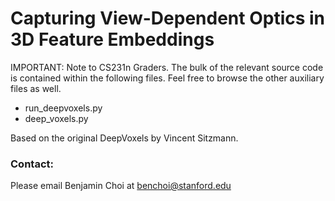 # Capturing View-Dependent Optics in 3D Feature Embeddings

IMPORTANT: Note to CS231n Graders. The bulk of the relevant source code is contained within the following files. Feel free to browse the other auxiliary files as well.

- run_deepvoxels.py
- deep_voxels.py 

Based on the original DeepVoxels by Vincent Sitzmann.

### Contact:
Please email Benjamin Choi at benchoi@stanford.edu